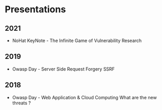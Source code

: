 # Presentations 

## 2021
- NoHat KeyNote - The Infinite Game of Vulnerability Research

## 2019
- Owasp Day - Server Side Request Forgery SSRF

## 2018
- Owasp Day - Web Application & Cloud Computing What are the new threats ?
